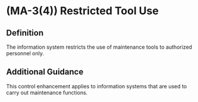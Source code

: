 
# (MA-3(4)) Restricted Tool Use

## Definition

The information system restricts the use of maintenance tools to authorized personnel only.

## Additional Guidance

This control enhancement applies to information systems that are used to carry out maintenance functions.

